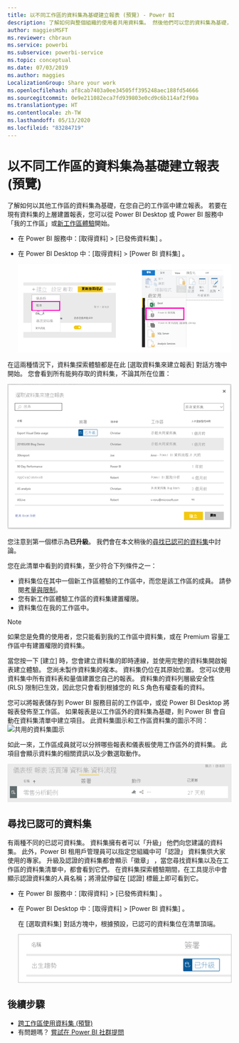 ```yaml
---
title: 以不同工作區的資料集為基礎建立報表 (預覽) - Power BI
description: 了解如何與整個組織的使用者共用資料集。 然後他們可以您的資料集為基礎，在自己的工作區中建置報表。
author: maggiesMSFT
ms.reviewer: chbraun
ms.service: powerbi
ms.subservice: powerbi-service
ms.topic: conceptual
ms.date: 07/03/2019
ms.author: maggies
LocalizationGroup: Share your work
ms.openlocfilehash: af8cab7403a0ee34505ff395248aec188fd54666
ms.sourcegitcommit: 0e9e211082eca7fd939803e0cd9c6b114af2f90a
ms.translationtype: HT
ms.contentlocale: zh-TW
ms.lasthandoff: 05/13/2020
ms.locfileid: "83284719"
---
```

# <a name="create-reports-based-on-datasets-from-different-workspaces-preview"></a>以不同工作區的資料集為基礎建立報表 (預覽)

了解如何以其他工作區的資料集為基礎，在您自己的工作區中建立報表。 若要在現有資料集的上層建置報表，您可以從 Power BI Desktop 或 Power BI 服務中「我的工作區」或[新工作區體驗](../collaborate-share/service-create-the-new-workspaces.md)開始。

- 在 Power BI 服務中：[取得資料]   > [已發佈資料集]  。
- 在 Power BI Desktop 中：[取得資料]   > [Power BI 資料集]  。

    ![連接至現有的資料集](media/service-datasets-across-workspaces/power-bi-connect-dataset-pk.png)
   
在這兩種情況下，資料集探索體驗都是在此 [選取資料集來建立報表]  對話方塊中開始。 您會看到所有能夠存取的資料集，不論其所在位置：

![選取資料集](media/service-datasets-across-workspaces/power-bi-select-dataset.png)

您注意到第一個標示為**已升級**。 我們會在本文稍後的[尋找已認可的資料集](#find-an-endorsed-dataset)中討論。

您在此清單中看到的資料集，至少符合下列條件之一：

- 資料集位在其中一個新工作區體驗的工作區中，而您是該工作區的成員。 請參閱[考量與限制](service-datasets-across-workspaces.md#considerations-and-limitations)。
- 您有新工作區體驗工作區的資料集建置權限。
- 資料集位在我的工作區中。

> [!NOTE]
> 如果您是免費的使用者，您只能看到我的工作區中資料集，或在 Premium 容量工作區中有建置權限的資料集。

當您按一下 [建立]  時，您會建立資料集的即時連線，並使用完整的資料集開啟報表建立體驗。 您尚未製作資料集的複本。 資料集仍位在其原始位置。 您可以使用資料集中所有資料表和量值建置您自己的報表。 資料集的資料列層級安全性 (RLS) 限制已生效，因此您只會看到根據您的 RLS 角色有權查看的資料。

您可以將報表儲存到 Power BI 服務目前的工作區中，或從 Power BI Desktop 將報表發佈至工作區。 如果報表是以工作區外的資料集為基礎，則 Power BI 會自動在資料集清單中建立項目。 此資料集圖示和工作區資料集的圖示不同： ![共用的資料集圖示](media/service-datasets-discover-across-workspaces/power-bi-shared-dataset-icon.png)

如此一來，工作區成員就可以分辨哪些報表和儀表板使用工作區外的資料集。 此項目會顯示資料集的相關資訊以及少數選取動作。

![資料集動作](media/service-datasets-across-workspaces/power-bi-dataset-actions.png)

## <a name="find-an-endorsed-dataset"></a>尋找已認可的資料集

有兩種不同的已認可資料集。 資料集擁有者可以「升級」  他們向您建議的資料集。 此外，Power BI 租用戶管理員可以指定您組織中可「認證」  資料集供大家使用的專家。 升級及認證的資料集都會顯示「徽章」  ，當您尋找資料集以及在工作區的資料集清單中，都會看到它們。 在資料集探索體驗期間，在工具提示中會顯示認證資料集的人員名稱；將滑鼠停留在 [認證]  標籤上即可看到它。

- 在 Power BI 服務中：[取得資料]   > [已發佈資料集]  。
- 在 Power BI Desktop 中：[取得資料]   > [Power BI 資料集]  。

    在 [選取資料集]  對話方塊中，根據預設，已認可的資料集位在清單頂端。 

    ![升級的資料集](media/service-datasets-certify-promote/power-bi-dataset-promoted.png)

## <a name="next-steps"></a>後續步驟

- [跨工作區使用資料集 (預覽)](service-datasets-across-workspaces.md)
- 有問題嗎？ [嘗試在 Power BI 社群提問](https://community.powerbi.com/)
